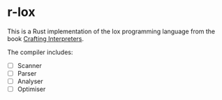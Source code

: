 # r-lox

This is a Rust implementation of the lox programming language from the book [Crafting Interpreters](https://craftinginterpreters.com).

The compiler includes:

- [ ] Scanner
- [ ] Parser
- [ ] Analyser
- [ ] Optimiser